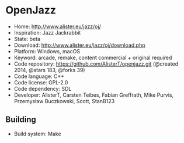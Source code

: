 # OpenJazz

- Home: http://www.alister.eu/jazz/oj/
- Inspiration: Jazz Jackrabbit
- State: beta
- Download: http://www.alister.eu/jazz/oj/download.php
- Platform: Windows, macOS
- Keyword: arcade, remake, content commercial + original required
- Code repository: https://github.com/AlisterT/openjazz.git (@created 2014, @stars 183, @forks 39)
- Code language: C++
- Code license: GPL-2.0
- Code dependency: SDL
- Developer: AlisterT, Carsten Teibes, Fabian Greffrath, Mike Purvis, Przemysław Buczkowski, Scott, StanB123

## Building

- Build system: Make
